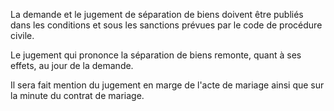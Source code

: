   
 La demande et le jugement de séparation de biens doivent être publiés dans les conditions et sous les sanctions prévues par le code de procédure civile.  

  
 Le jugement qui prononce la séparation de biens remonte, quant à ses effets, au jour de la demande.  

  
 Il sera fait mention du jugement en marge de l'acte de mariage ainsi que sur la minute du contrat de mariage.  
